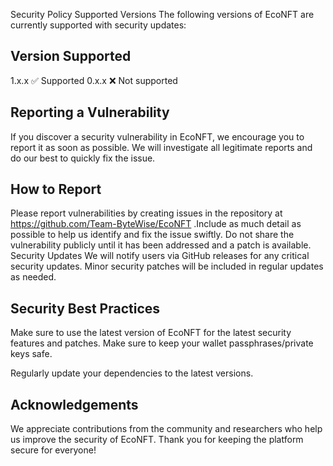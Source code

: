 Security Policy
Supported Versions
The following versions of EcoNFT are currently supported with security updates:

## Version	Supported
1.x.x	✅ Supported
0.x.x	❌ Not supported

## Reporting a Vulnerability
If you discover a security vulnerability in EcoNFT, we encourage you to report it as soon as possible. We will investigate all legitimate reports and do our best to quickly fix the issue.

## How to Report
Please report vulnerabilities by  creating issues in the repository at https://github.com/Team-ByteWise/EcoNFT .Include as much detail as possible to help us identify and fix the issue swiftly.
Do not share the vulnerability publicly until it has been addressed and a patch is available.
Security Updates
We will notify users via GitHub releases for any critical security updates.
Minor security patches will be included in regular updates as needed.

## Security Best Practices
Make sure to use the latest version of EcoNFT for the latest security features and patches.
Make sure to keep your wallet passphrases/private keys safe.

Regularly update your dependencies to the latest versions.

## Acknowledgements
We appreciate contributions from the community and researchers who help us improve the security of EcoNFT. Thank you for keeping the platform secure for everyone!